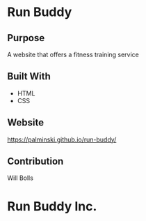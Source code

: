 # Run Buddy

## Purpose
A website that offers a fitness training service

## Built With
* HTML
* CSS

## Website
https://palminski.github.io/run-buddy/

## Contribution
Will Bolls

# Run Buddy Inc.